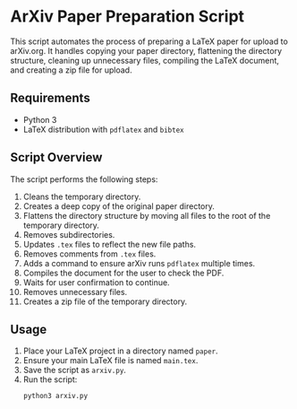 # ArXiv Paper Preparation Script

This script automates the process of preparing a LaTeX paper for upload to arXiv.org. It handles copying your paper directory, flattening the directory structure, cleaning up unnecessary files, compiling the LaTeX document, and creating a zip file for upload.

## Requirements

- Python 3
- LaTeX distribution with `pdflatex` and `bibtex`

## Script Overview

The script performs the following steps:
1. Cleans the temporary directory.
2. Creates a deep copy of the original paper directory.
3. Flattens the directory structure by moving all files to the root of the temporary directory.
4. Removes subdirectories.
5. Updates `.tex` files to reflect the new file paths.
6. Removes comments from `.tex` files.
7. Adds a command to ensure arXiv runs `pdflatex` multiple times.
8. Compiles the document for the user to check the PDF.
9. Waits for user confirmation to continue.
10. Removes unnecessary files.
11. Creates a zip file of the temporary directory.

## Usage

1. Place your LaTeX project in a directory named `paper`.
2. Ensure your main LaTeX file is named `main.tex`.
3. Save the script as `arxiv.py`.
4. Run the script:
   ```sh
   python3 arxiv.py

